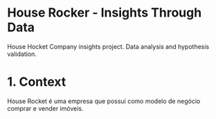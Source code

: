 # House Rocker - Insights Through Data
 House Hocket Company insights project. Data analysis and hypothesis validation.

# 1. Context
House Rocket é uma empresa que possui como modelo de negócio comprar e vender imóveis.
